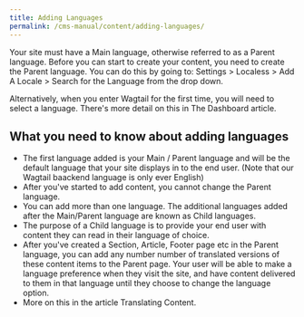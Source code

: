 ```yaml
---
title: Adding Languages
permalink: /cms-manual/content/adding-languages/
---
```


Your site must have a Main language, otherwise referred to as a Parent language. 
Before you can start to create your content, you need to create the Parent language. You can do this by going to: Settings > Localess > Add A Locale > Search for the Language from the drop down.

Alternatively, when you enter Wagtail for the first time, you will need to select a language. There's more detail on this in The Dashboard article.

## What you need to know about adding languages 

- The first language added is your Main / Parent language and will be the default language that your site displays in to the end user. (Note that our Wagtail baackend language is only ever English) 
- After you've started to add content, you cannot change the Parent language. 
- You can add more than one language. The additional languages added after the Main/Parent language are known as Child languages.  
- The purpose of a Child language is to provide your end user with content they can read in their language of choice. 
- After you've created a Section, Article, Footer page etc in the Parent language, you can add any number number of translated versions of these content items to the Parent page. Your user will be able to make a language preference when they visit the site, and have content delivered to them in that language until they choose to change the language option. 
- More on this in the article Translating Content.
